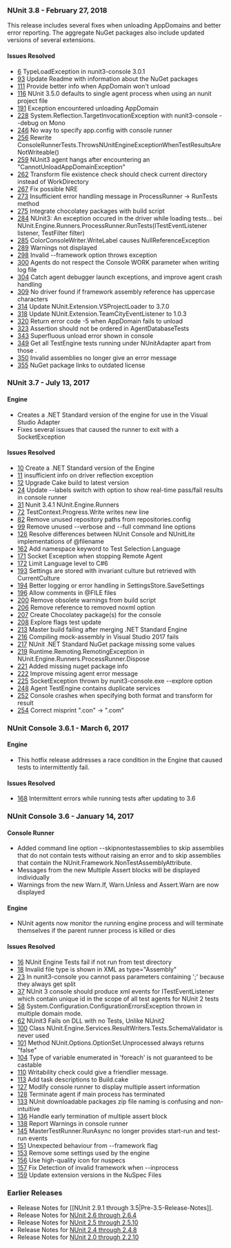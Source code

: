 ### NUnit 3.8 - February 27, 2018

This release includes several fixes when unloading AppDomains and better error reporting. The
aggregate NuGet packages also include updated versions of several extensions.

#### Issues Resolved

 * [6](https://github.com/nunit-console/nunit-console/issues/6) TypeLoadException in nunit3-console 3.0.1
 * [93](https://github.com/nunit-console/nunit-console/issues/93) Update Readme with information about the NuGet packages
 * [111](https://github.com/nunit-console/nunit-console/issues/111) Provide better info when AppDomain won't unload
 * [116](https://github.com/nunit-console/nunit-console/issues/116) NUnit 3.5.0 defaults to single agent process when using an nunit project file
 * [191](https://github.com/nunit-console/nunit-console/issues/191) Exception encountered unloading AppDomain
 * [228](https://github.com/nunit-console/nunit-console/issues/228) System.Reflection.TargetInvocationException with nunit3-console --debug on Mono
 * [246](https://github.com/nunit-console/nunit-console/issues/246) No way to specify app.config with console runner
 * [256](https://github.com/nunit-console/nunit-console/issues/256) Rewrite ConsoleRunnerTests.ThrowsNUnitEngineExceptionWhenTestResultsAreNotWriteable()
 * [259](https://github.com/nunit-console/nunit-console/issues/259) NUnit3 agent hangs after encountering an "CannotUnloadAppDomainException"
 * [262](https://github.com/nunit-console/nunit-console/issues/262) Transform file existence check should check current directory instead of WorkDirectory
 * [267](https://github.com/nunit-console/nunit-console/issues/267) Fix possible NRE
 * [273](https://github.com/nunit-console/nunit-console/issues/273) Insufficient error handling message in ProcessRunner -> RunTests method
 * [275](https://github.com/nunit-console/nunit-console/issues/275) Integrate chocolatey packages with build script
 * [284](https://github.com/nunit-console/nunit-console/issues/284) NUnit3: An exception occured in the driver while loading tests...   bei NUnit.Engine.Runners.ProcessRunner.RunTests(ITestEventListener listener, TestFilter filter)
 * [285](https://github.com/nunit-console/nunit-console/issues/285) ColorConsoleWriter.WriteLabel causes NullReferenceException
 * [289](https://github.com/nunit-console/nunit-console/issues/289) Warnings not displayed
 * [298](https://github.com/nunit-console/nunit-console/issues/298) Invalid --framework option throws exception
 * [300](https://github.com/nunit-console/nunit-console/issues/300) Agents do not respect the Console WORK parameter when writing log file
 * [304](https://github.com/nunit-console/nunit-console/issues/304) Catch agent debugger launch exceptions, and improve agent crash handling
 * [309](https://github.com/nunit-console/nunit-console/issues/309) No driver found if framework assembly reference has uppercase characters
 * [314](https://github.com/nunit-console/nunit-console/issues/314) Update NUnit.Extension.VSProjectLoader to 3.7.0
 * [318](https://github.com/nunit-console/nunit-console/issues/318) Update NUnit.Extension.TeamCityEventListener to 1.0.3
 * [320](https://github.com/nunit-console/nunit-console/issues/320) Return error code -5 when AppDomain fails to unload
 * [323](https://github.com/nunit-console/nunit-console/issues/323) Assertion should not be ordered in AgentDatabaseTests
 * [343](https://github.com/nunit-console/nunit-console/issues/343) Superfluous unload error shown in console
 * [349](https://github.com/nunit-console/nunit-console/issues/349) Get all TestEngine tests running under NUnitAdapter apart from those .
 * [350](https://github.com/nunit-console/nunit-console/issues/350) Invalid assemblies no longer give an error message
 * [355](https://github.com/nunit-console/nunit-console/issues/355) NuGet package links to outdated license

### NUnit 3.7 - July 13, 2017

#### Engine

 * Creates a .NET Standard version of the engine for use in the Visual Studio Adapter
 * Fixes several issues that caused the runner to exit with a SocketException
#### Issues Resolved

 * [10](https://github.com/nunit/nunit-console/issues/10) Create a .NET Standard version of the Engine
 * [11](https://github.com/nunit/nunit-console/issues/11) insufficient info on driver reflection exception
 * [12](https://github.com/nunit/nunit-console/issues/12) Upgrade Cake build to latest version
 * [24](https://github.com/nunit/nunit-console/issues/24) Update --labels switch with option to show real-time pass/fail results in console runner
 * [31](https://github.com/nunit/nunit-console/issues/31) Nunit 3.4.1 NUnit.Engine.Runners
 * [72](https://github.com/nunit/nunit-console/issues/72) TestContext.Progress.Write writes new line
 * [82](https://github.com/nunit/nunit-console/issues/82) Remove unused repository paths from repositories.config
 * [99](https://github.com/nunit/nunit-console/issues/99) Remove unused --verbose and --full command line options
 * [126](https://github.com/nunit/nunit-console/issues/126) Resolve differences between NUnit Console and NUnitLite implementations of @filename
 * [162](https://github.com/nunit/nunit-console/issues/162) Add namespace keyword to Test Selection Language
 * [171](https://github.com/nunit/nunit-console/issues/171) Socket Exception when stopping Remote Agent
 * [172](https://github.com/nunit/nunit-console/issues/172) Limit Language level to C#6
 * [193](https://github.com/nunit/nunit-console/issues/193) Settings are stored with invariant culture but retrieved with CurrentCulture
 * [194](https://github.com/nunit/nunit-console/issues/194) Better logging or error handling in SettingsStore.SaveSettings
 * [196](https://github.com/nunit/nunit-console/issues/196) Allow comments in @FILE files
 * [200](https://github.com/nunit/nunit-console/issues/200) Remove obsolete warnings from build script
 * [206](https://github.com/nunit/nunit-console/issues/206) Remove reference to removed noxml option
 * [207](https://github.com/nunit/nunit-console/issues/207)  Create Chocolatey package(s) for the console
 * [208](https://github.com/nunit/nunit-console/issues/208) Explore flags test update
 * [213](https://github.com/nunit/nunit-console/issues/213) Master build failing after merging .NET Standard Engine
 * [216](https://github.com/nunit/nunit-console/issues/216) Compiling mock-assembly in Visual Studio 2017 fails
 * [217](https://github.com/nunit/nunit-console/issues/217) NUnit .NET Standard NuGet package missing some values
 * [219](https://github.com/nunit/nunit-console/issues/219) Runtime.Remoting.RemotingException in NUnit.Engine.Runners.ProcessRunner.Dispose
 * [221](https://github.com/nunit/nunit-console/issues/221) Added missing nuget package info
 * [222](https://github.com/nunit/nunit-console/issues/222) Improve missing agent error message
 * [225](https://github.com/nunit/nunit-console/issues/225) SocketException thrown by nunit3-console.exe --explore option
 * [248](https://github.com/nunit/nunit-console/issues/248) Agent TestEngine contains duplicate services
 * [252](https://github.com/nunit/nunit-console/issues/252) Console crashes when specifying both format and transform for result
 * [254](https://github.com/nunit/nunit-console/issues/254) Correct misprint ".con" -> ".com"

### NUnit Console 3.6.1 - March 6, 2017

#### Engine

 * This hotfix release addresses a race condition in the Engine that caused
   tests to intermittently fail.

#### Issues Resolved

 * [168](https://github.com/nunit/docs/issues/168) Intermittent errors while running tests after updating to 3.6


### NUnit Console 3.6 - January 14, 2017

#### Console Runner

 * Added command line option --skipnontestassemblies to skip assemblies that do
   not contain tests without raising an error and to skip assemblies that contain
   the NUnit.Framework.NonTestAssemblyAttribute.
 * Messages from the new Multiple Assert blocks will be displayed individually
 * Warnings from the new Warn.If, Warn.Unless and Assert.Warn are now displayed

#### Engine

 * NUnit agents now monitor the running engine process and will terminate themselves
   if the parent runner process is killed or dies

#### Issues Resolved

 * [16](https://github.com/nunit/nunit-console/issues/16) NUnit Engine Tests fail if not run from test directory
 * [18](https://github.com/nunit/nunit-console/issues/18) Invalid file type is shown in XML as type="Assembly"
 * [23](https://github.com/nunit/nunit-console/issues/23) In nunit3-console you cannot pass parameters containing ';' because they always get split
 * [37](https://github.com/nunit/nunit-console/issues/37) NUnit 3 console should produce xml events for ITestEventListener which contain
      unique id in the scope of all test agents for NUnit 2 tests
 * [58](https://github.com/nunit/nunit-console/issues/58) System.Configuration.ConfigurationErrorsException thrown in multiple domain mode.
 * [62](https://github.com/nunit/nunit-console/issues/62) NUnit3 Fails on DLL with no Tests, Unlike NUnit2
 * [100](https://github.com/nunit/nunit-console/issues/100) Class NUnit.Engine.Services.ResultWriters.Tests.SchemaValidator is never used
 * [101](https://github.com/nunit/nunit-console/issues/101) Method NUnit.Options.OptionSet.Unprocessed always returns "false"
 * [104](https://github.com/nunit/nunit-console/issues/104) Type of variable enumerated in 'foreach' is not guaranteed to be castable
 * [110](https://github.com/nunit/nunit-console/issues/110) Writability check could give a friendlier message.
 * [113](https://github.com/nunit/nunit-console/issues/113) Add task descriptions to Build.cake
 * [127](https://github.com/nunit/nunit-console/issues/127) Modify console runner to display multiple assert information
 * [128](https://github.com/nunit/nunit-console/issues/128) Terminate agent if main process has terminated
 * [133](https://github.com/nunit/nunit-console/issues/133) NUnit downloadable packages zip file naming is confusing and non-intuitive
 * [136](https://github.com/nunit/nunit-console/issues/136) Handle early termination of multiple assert block
 * [138](https://github.com/nunit/nunit-console/issues/138) Report Warnings in console runner
 * [145](https://github.com/nunit/nunit-console/issues/145) MasterTestRunner.RunAsync no longer provides start-run and test-run events
 * [151](https://github.com/nunit/nunit-console/issues/151) Unexpected behaviour from --framework flag
 * [153](https://github.com/nunit/nunit-console/issues/153) Remove some settings used by the engine
 * [156](https://github.com/nunit/nunit-console/issues/156) Use high-quality icon for nuspecs
 * [157](https://github.com/nunit/nunit-console/issues/157) Fix Detection of invalid framework when --inprocess
 * [159](https://github.com/nunit/nunit-console/issues/159) Update extension versions in the NuSpec Files

### Earlier Releases
 * Release Notes for [[NUnit 2.9.1 through 3.5|Pre-3.5-Release-Notes]].
 * Release Notes for [NUnit 2.6 through 2.6.4](http://www.nunit.org/?p=releaseNotes&r=2.6.4)
 * Release Notes for [NUnit 2.5 through 2.5.10](http://www.nunit.org/?p=releaseNotes&r=2.5.10)
 * Release Notes for [NUnit 2.4 through 2.4.8](http://www.nunit.org/?p=releaseNotes&r=2.4.8)
 * Release Notes for [NUnit 2.0 through 2.2.10](http://www.nunit.org/?p=releaseNotes&r=2.2.10)
